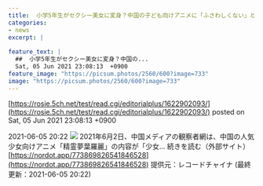 ```yaml
---
title:  小学5年生がセクシー美女に変身？中国の子ども向けアニメに「ふさわしくない」と批判—中国メディア  
categories:
- news
excerpt: |
  
feature_text: |
  ##  小学5年生がセクシー美女に変身？中国の...
  Sat, 05 Jun 2021 23:08:13  +0900
feature_image: "https://picsum.photos/2560/600?image=733"
image: "https://picsum.photos/2560/600?image=733"
---
```


[https://rosie.5ch.net/test/read.cgi/editorialplus/1622902093/](https://rosie.5ch.net/test/read.cgi/editorialplus/1622902093/)
posted on Sat, 05 Jun 2021 23:08:13  +0900

<!--more-->

2021-06-05 20:22 ![](https://contents.oricon.co.jp/upimg/article/3/1537/1537381/detail/img400/841e105d1a845738732dc9911ecc8ae373d1d5a59a6217a064ccb4bcff494bb0.jpg) 2021年6月2日、中国メディアの観察者網は、中国の人気少女向けアニメ「精霊夢葉羅麗」の内容が「少女... 続きを読む（外部サイト） [https://nordot.app/773869826541846528](https://nordot.app/773869826541846528) 提供元：レコードチャイナ (最終更新：2021-06-05 20:22)
